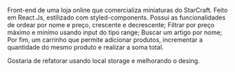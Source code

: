 Front-end de uma loja online que comercializa miniaturas do StarCraft.
Feito em React.Js, estilizado com styled-components.
Possui as funcionalidades de ordear por nome e preço, crescente e decrescente;
Filtrar por preço máximo e minímo usando input do tipo range;
Buscar um artigo por nome;
Por fim, um carrinho que permite adicionar produtos, incrementar a quantidade do mesmo produto e realizar a soma total.

Gostaria de refatorar usando local storage e melhorando o desing.
